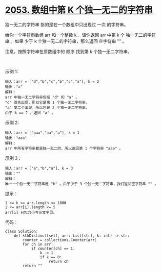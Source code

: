 # [2053. 数组中第 K 个独一无二的字符串](https://leetcode.cn/problems/kth-distinct-string-in-an-array/)

独一无二的字符串 指的是在一个数组中只出现过 一次 的字符串。

给你一个字符串数组 arr 和一个整数 k ，请你返回 arr 中第 k 个 独一无二的字符串 。如果 少于 k 个独一无二的字符串，那么返回 空字符串 "" 。

注意，按照字符串在原数组中的 顺序 找到第 k 个独一无二字符串。

 

示例 1:
```
输入：arr = ["d","b","c","b","c","a"], k = 2
输出："a"
解释：
arr 中独一无二字符串包括 "d" 和 "a" 。
"d" 首先出现，所以它是第 1 个独一无二字符串。
"a" 第二个出现，所以它是 2 个独一无二字符串。
由于 k == 2 ，返回 "a" 。
```
示例 2:
```
输入：arr = ["aaa","aa","a"], k = 1
输出："aaa"
解释：
arr 中所有字符串都是独一无二的，所以返回第 1 个字符串 "aaa" 。
```
示例 3：
```
输入：arr = ["a","b","a"], k = 3
输出：""
解释：
唯一一个独一无二字符串是 "b" 。由于少于 3 个独一无二字符串，我们返回空字符串 "" 。
```

提示：
```
1 <= k <= arr.length <= 1000
1 <= arr[i].length <= 5
arr[i] 只包含小写英文字母。
```

代码：
```python3
class Solution:
    def kthDistinct(self, arr: List[str], k: int) -> str:
        counter = collections.Counter(arr)
        for ch in arr:
            if counter[ch] == 1:
                k -= 1
                if k == 0:
                    return ch
        return ""
```